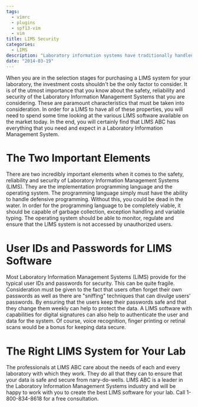 ```yaml
---
tags:
  - vimrc
  - plugins
  - spf13-vim
  - vim
title: LIMS Security
categories:
  - LIMS
description: "Laboratory information systems have traditionally handled only the management and "
date: "2014-03-19"
---
```


When you are in the selection stages for purchasing a LIMS system for your laboratory, the investment costs shouldn't be the only factor to consider. It is of the utmost importance that you know about the safety, reliability and security of the Laboratory Information Management Systems that you are considering. These are paramount characteristics that must be taken into consideration. In order for a LIMS to have all of these properties, you will need to spend some time looking at the various LIMS software available on the market today. In the end, you will certainly find that LIMS ABC has everything that you need and expect in a Laboratory Information Management System.

 

# The Two Important Elements

There are two incredibly important elements when it comes to the safety, reliability and security of Laboratory Information Management Systems (LIMS). They are the implementation programming language and the operating system. The programming language simply must have the ability to handle defensive programming. Without this, you could be dead in the water. In order for the programming language to be completely viable, it should be capable of garbage collection, exception handling and variable typing. The operating system should be able to monitor, regulate and ensure that the LIMS system is not accessed by unauthorized users.

# User IDs and Passwords for LIMS Software

Most Laboratory Information Management Systems (LIMS) provide for the typical user IDs and passwords for security. This can be quite fragile. Consideration must be given to the fact that users often forget their own passwords as well as there are "sniffing" techniques that can divulge users' passwords. By ensuring that the users keep their passwords safe and that they change them weekly can help to protect the data. A LIMS software with capabilities for digital signatures can also help to authenticate the user and data for the system. Of course, voice recognition, finger printing or retinal scans would be a bonus for keeping data secure.

# The Right LIMS System for Your Lab

The professionals at LIMS ABC care about the needs of each and every laboratory with which they work. They do all that they can to ensure that your data is safe and secure from nary-do-wells. LIMS ABC is a leader in the Laboratory Information Management Systems industry and will be happy to work with you to create the best LIMS software for your lab. Call 1-800-834-8618 for a free consultation.